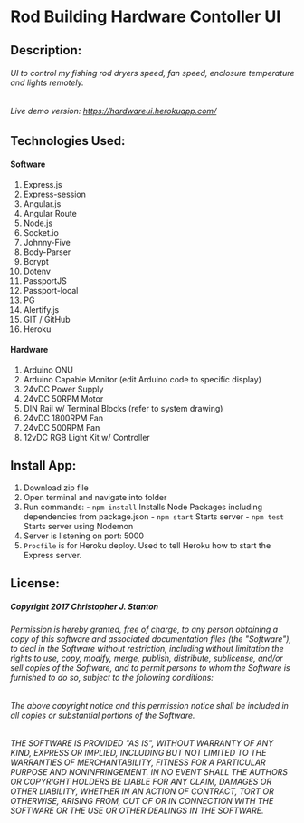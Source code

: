 
# Rod Building Hardware Contoller UI


## Description:
###### UI to control my fishing rod dryers speed, fan speed, enclosure temperature and lights remotely.
###### Live demo version: https://hardwareui.herokuapp.com/


## Technologies Used:
#### Software
  1. Express.js
  2. Express-session
  3. Angular.js
  4. Angular Route
  5. Node.js
  6. Socket.io
  7. Johnny-Five
  8. Body-Parser
  9. Bcrypt
  10. Dotenv
  11. PassportJS
  12. Passport-local
  13. PG
  14. Alertify.js
  15. GIT / GitHub
  16. Heroku

#### Hardware
  1. Arduino ONU
  2. Arduino Capable Monitor (edit Arduino code to specific display)
  3. 24vDC Power Supply
  4. 24vDC 50RPM Motor
  5. DIN Rail w/ Terminal Blocks (refer to system drawing)
  6. 24vDC 1800RPM Fan
  7. 24vDC 500RPM Fan
  8. 12vDC RGB Light Kit w/ Controller



## Install App:
  1. Download zip file
  2. Open terminal and navigate into folder
  3. Run commands:
    - ``` npm install ``` Installs Node Packages including dependencies from package.json
    - ``` npm start ``` Starts server
    - ``` npm test ``` Starts server using Nodemon
  4. Server is listening on port: 5000
  5. `Procfile` is for Heroku deploy.  Used to tell Heroku how to start the Express server.


## License:
##### Copyright 2017 Christopher J. Stanton

###### Permission is hereby granted, free of charge, to any person obtaining a copy of this software and associated documentation files (the "Software"), to deal in the Software without restriction, including without limitation the rights to use, copy, modify, merge, publish, distribute, sublicense, and/or sell copies of the Software, and to permit persons to whom the Software is furnished to do so, subject to the following conditions:

###### The above copyright notice and this permission notice shall be included in all copies or substantial portions of the Software.

###### THE SOFTWARE IS PROVIDED "AS IS", WITHOUT WARRANTY OF ANY KIND, EXPRESS OR IMPLIED, INCLUDING BUT NOT LIMITED TO THE WARRANTIES OF MERCHANTABILITY, FITNESS FOR A PARTICULAR PURPOSE AND NONINFRINGEMENT. IN NO EVENT SHALL THE AUTHORS OR COPYRIGHT HOLDERS BE LIABLE FOR ANY CLAIM, DAMAGES OR OTHER LIABILITY, WHETHER IN AN ACTION OF CONTRACT, TORT OR OTHERWISE, ARISING FROM, OUT OF OR IN CONNECTION WITH THE SOFTWARE OR THE USE OR OTHER DEALINGS IN THE SOFTWARE.
